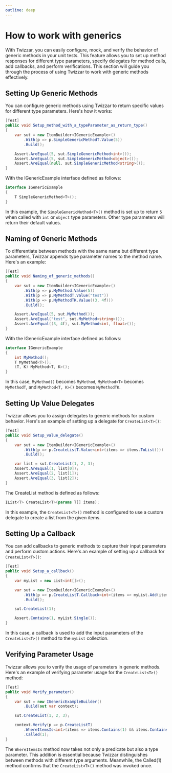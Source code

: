 ```yaml
---
outline: deep
---
```


# How to work with generics

With Twizzar, you can easily configure, mock, and verify the behavior of generic methods in your unit tests. This feature allows you to set up method responses for different type parameters, specify delegates for method calls, add callbacks, and perform verifications. This section will guide you through the process of using Twizzar to work with generic methods effectively.

## Setting Up Generic Methods

You can configure generic methods using Twizzar to return specific values for different type parameters. Here's how it works:

```csharp
[Test]
public void Setup_method_with_a_typeParameter_as_return_type()
{
    var sut = new ItemBuilder<IGenericExample>()
        .With(p => p.SimpleGenericMethodT.Value(5))
        .Build();

    Assert.AreEqual(5, sut.SimpleGenericMethod<int>());
    Assert.AreEqual(5, sut.SimpleGenericMethod<object>());
    Assert.AreEqual(null, sut.SimpleGenericMethod<string>());
}
```

With the IGenericExample interface defined as follows:

```csharp
interface IGenericExample
{
    T SimpleGenericMethod<T>();
}
```

In this example, the `SimpleGenericMethod<T>()` method is set up to return `5` when called with `int` or `object` type parameters. Other type parameters will return their default values.

## Naming of Generic Methods

To differentiate between methods with the same name but different type parameters, Twizzar appends type parameter names to the method name. Here's an example:

```csharp
[Test]
public void Naming_of_generic_methods()
{
    var sut = new ItemBuilder<IGenericExample>()
        .With(p => p.MyMethod.Value(5))
        .With(p => p.MyMethodT.Value("test"))
        .With(p => p.MyMethodTK.Value((3, 4f)))
        .Build();

    Assert.AreEqual(5, sut.MyMethod());
    Assert.AreEqual("test", sut.MyMethod<string>());
    Assert.AreEqual((3, 4f), sut.MyMethod<int, float>());
}
```

With the IGenericExample interface defined as follows:

```csharp
interface IGenericExample
{
    int MyMethod();
    T MyMethod<T>();
    (T, K) MyMethod<T, K>();
}
```

In this case, `MyMethod()` becomes `MyMethod`, `MyMethod<T>` becomes `MyMethodT`, and `MyMethod<T, K>()` becomes `MyMethodTK`.

## Setting Up Value Delegates

Twizzar allows you to assign delegates to generic methods for custom behavior. Here's an example of setting up a delegate for `CreateList<T>()`:

```csharp
[Test]
public void Setup_value_delegate()
{
    var sut = new ItemBuilder<IGenericExample>()
        .With(p => p.CreateListT.Value<int>(items => items.ToList()))
        .Build();

    var list = sut.CreateList(1, 2, 3);
    Assert.AreEqual(1, list[0]);
    Assert.AreEqual(2, list[1]);
    Assert.AreEqual(3, list[2]);
}
```

The CreateList method is defined as follows:

```csharp
IList<T> CreateList<T>(params T[] items);
```

In this example, the `CreateList<T>()` method is configured to use a custom delegate to create a list from the given items.

## Setting Up a Callback

You can add callbacks to generic methods to capture their input parameters and perform custom actions. Here's an example of setting up a callback for `CreateList<T>()`:

```csharp
[Test]
public void Setup_a_callback()
{
    var myList = new List<int[]>();

    var sut = new ItemBuilder<IGenericExample>()
        .With(p => p.CreateListT.Callback<int>(items => myList.Add(items)))
        .Build();

    sut.CreateList(1);

    Assert.Contains(1, myList.Single());
}
```

In this case, a callback is used to add the input parameters of the `CreateList<T>()` method to the `myList` collection.

## Verifying Parameter Usage

Twizzar allows you to verify the usage of parameters in generic methods. Here's an example of verifying parameter usage for the `CreateList<T>()` method:

```csharp
[Test]
public void Verify_parameter()
{
    var sut = new IGenericExampleBuilder()
        .Build(out var context);

    sut.CreateList(1, 2, 3);

    context.Verify(p => p.CreateListT)
        .WhereItemsIs<int>(items => items.Contains(1) && items.Contains(2) && items.Contains(3))
        .Called(1);
}
```

The `WhereItemsIs` method now takes not only a predicate but also a type parameter. This addition is essential because Twizzar distinguishes between methods with different type arguments. Meanwhile, the Called(1) method confirms that the `CreateList<T>()` method was invoked once.
